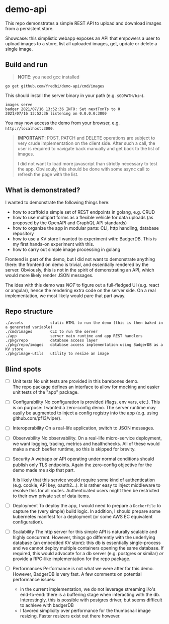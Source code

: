 # demo-api

This repo demonstrates a simple REST API to upload and download images
from a persistent store.

Showcase: this simplistic webapp exposes an API that empowers a user to
upload images to a store, list all uploaded images, get, update or delete
a single image.

## Build and run

> **NOTE**: you need gcc installed

```
go get github.com/fredbi/demo-api/cmd/images
```

This should install the server binary in your path (e.g. `$GOPATH/bin`).

```
images serve
badger 2021/07/16 13:52:36 INFO: Set nextTxnTs to 0
2021/07/16 13:52:36 listening on 0.0.0.0:3000
```

You may now access the demo from your browser, e.g. ```http://localhost:3000```.

> **IMPORTANT**: POST, PATCH and DELETE operations are subject to very crude implementation on the client side.
> After such a call, the user is required to navigate back manually and get back to the list of images.
>
> I did not want to load more javascript than strictly necessary to test the app. Obvisouly, this should be
> done with some async call to refresh the page with the list.

## What is demonstrated?

I wanted to demonstrate the following things here:

* how to scaffold a simple set of REST endpoints in golang, e.g. CRUD
* how to use multipart forms as a flexible vehicle for data uploads (as proposed by the OpenAPI and GraphQL API standards)
* how to organize the app in modular parts: CLI, http handling, database repository
* how to use a KV store I wanted to experiment with: BadgerDB. This is my first hands-on experiment with this.
* how to carry out simple image processing in golang

Frontend is part of the demo, but I did not want to demonstrate anything there: the
frontend on demo is trivial, and essentially rendered by the server. Obviously,
this is not in the spirit of demonstrating an API, which would more likely render JSON messages.

The idea with this demo was _NOT_ to figure out a full-fledged UI (e.g. react or angular), hence
the rendering extra code on the server side. On a real implementation, we most likely would pare that part away.

## Repo structure

```
./assets            static HTML to run the demo (this is then baked in a generated variable)
./cmd/images        CLI to run the server
./app               server main runtime and app REST handlers
./pkg/repo          database access layer
./pkg/repo/images   database access implementation using BadgerDB as a KV store
./pkg/image-utils   utility to resize an image
```

## Blind spots

* [ ] Unit tests
    No unit tests are provided in this barebones demo.     
    The repo package defines an interface to allow for mocking and easier unit tests of the "app" package.

* [ ] Configurability
    No configuration is provided (flags, env vars, etc.). This is on purpose: I wanted a zero-config demo.
    The server runtime may easily be augmented to inject a config registry into the app (e.g. using github.com/pf13/viper).
  
* [ ] Interoperability
    On a real-life application, switch to JSON messages.

* [ ] Observability
    No observability. On a real-life micro-service deployment, we want logging, tracing, metrics and healthchecks.
    All of these would make a much beefier runtime, so this is skipped for brevity.

* [ ] Security
    A webapp or API operating under normal conditions should publish only TLS endpoints.
    Again the zero-config objective for the demo made me skip that part. 

    It is likely that this service would require some kind of authentication (e.g. cookie, API key, oauth2...).
    It is rather easy to inject middleware to resolve this for all routes.
    Authenticated users might then be restricted to their own private set of data items.

* [ ] Deployment
    To deploy the app, I would need to prepare a `Dockerfile` to capture the (very simple) build logic.
    In addition, I should prepare some kubernetes manifest for a deployment (or some AWS EC equivalent configuration).

* [ ] Scalability
    The http server for this simple API is naturally scalable and highly concurrent.
    However, things go differently with the underlying database (an embedded KV store): this db
    is essentially single-process and we cannot deploy multiple containers opening the same database.
    If required, this would advocate for a db server (e.g. postgres or similar) _or_  provide a RPC-like implementation
    for the repo package.

* [ ] Performances
    Performance is not what we were after for this demo. However, BadgerDB is very fast.
    A few comments on potential performance issues:
    * in the current implementation, we do not leverage streaming i/o's end-to-end: there is a buffering stage when
      interacting with the db. Interestingly, this is possible with postgres driver, but seems difficult to achieve
      with badgerDB
    * I favored simplicity over performance for the thumbsnail image resizing. Faster resizers exist out there however.
